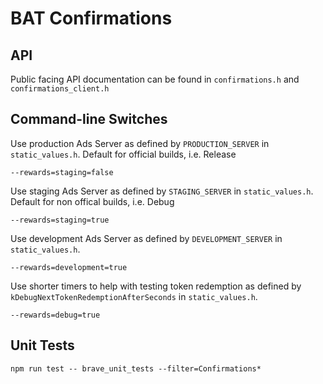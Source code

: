 # BAT Confirmations

## API

Public facing API documentation can be found in `confirmations.h` and
`confirmations_client.h`

## Command-line Switches

Use production Ads Server as defined by `PRODUCTION_SERVER` in
`static_values.h`. Default for official builds, i.e. Release

```
--rewards=staging=false
```

Use staging Ads Server as defined by `STAGING_SERVER` in `static_values.h`.
Default for non offical builds, i.e. Debug

```
--rewards=staging=true
```

Use development Ads Server as defined by `DEVELOPMENT_SERVER` in `static_values.h`.

```
--rewards=development=true
```

Use shorter timers to help with testing token redemption as defined by
`kDebugNextTokenRedemptionAfterSeconds` in `static_values.h`.

```
--rewards=debug=true
```

## Unit Tests
```
npm run test -- brave_unit_tests --filter=Confirmations*
```
